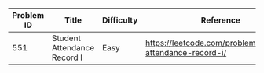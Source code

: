| Problem ID | Title | Difficulty | Reference
| --- | --- | --- | ---
| 551 | Student Attendance Record I | Easy | https://leetcode.com/problems/student-attendance-record-i/ 
